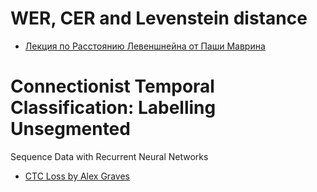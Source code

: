 # WER, CER and Levenstein distance

* [Лекция по Расстоянию Левеншнейна от Паши Маврина](https://www.youtube.com/watch?v=9s6UALbavlY&t=2708s)

# Connectionist Temporal Classification: Labelling Unsegmented
Sequence Data with Recurrent Neural Networks

* [CTC Loss by Alex Graves](https://www.cs.toronto.edu/~graves/icml_2006.pdf)